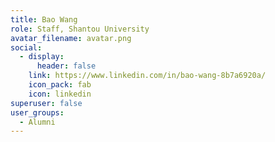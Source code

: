 ```yaml
---
title: Bao Wang
role: Staff, Shantou University
avatar_filename: avatar.png
social:
  - display:
      header: false
    link: https://www.linkedin.com/in/bao-wang-8b7a6920a/
    icon_pack: fab
    icon: linkedin
superuser: false
user_groups:
  - Alumni
---
```

